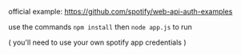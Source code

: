 
official example: https://github.com/spotify/web-api-auth-examples

use the commands ```npm install``` then ```node app.js``` to run

( you'll need to use your own spotify app credentials )
